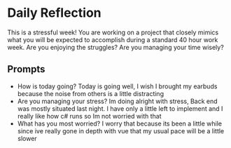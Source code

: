 # Daily Reflection
This is a stressful week! You are working on a project that closely mimics what you will be expected to accomplish during a standard 40 hour work week. Are you enjoying the struggles? Are you managing your time wisely? 

## Prompts
- How is today going? 
Today is going well, I wish I brought my earbuds because the noise from others is a little distracting
- Are you managing your stress?
Im doing alright with stress, Back end was mostly situated last night. I have only a little left to implement and I really like how c# runs so Im not worried with that
- What has you most worried?
I worry that because its been a little while since ive really gone in depth with vue that my usual pace will be a little slower